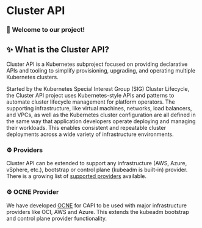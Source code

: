 
# Cluster API

### 👋 Welcome to our project! 

## ✨ What is the Cluster API?

Cluster API is a Kubernetes subproject focused on providing declarative APIs and tooling to simplify provisioning, upgrading, and operating multiple Kubernetes clusters.

Started by the Kubernetes Special Interest Group (SIG) Cluster Lifecycle, the Cluster API project uses Kubernetes-style APIs and patterns to automate cluster lifecycle management for platform operators. The supporting infrastructure, like virtual machines, networks, load balancers, and VPCs, as well as the Kubernetes cluster configuration are all defined in the same way that application developers operate deploying and managing their workloads. This enables consistent and repeatable cluster deployments across a wide variety of infrastructure environments.

### ⚙️ Providers

Cluster API can be extended to support any infrastructure (AWS, Azure, vSphere, etc.), bootstrap or control plane (kubeadm is built-in) provider. There is a growing list of [supported providers](https://cluster-api.sigs.k8s.io/reference/providers.html) available.


### ⚙️ OCNE Provider

We have developed [OCNE](https://docs.oracle.com/en/operating-systems/olcne/) for CAPI to be used with major infrastructure providers like OCI, AWS and Azure. This extends the kubeadm bootstrap and  control plane provider functionality. 
